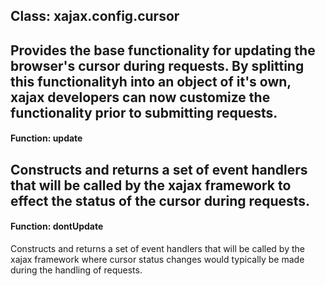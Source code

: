 ## Class: xajax.config.cursor

Provides the base functionality for updating the browser's cursor
during requests.  By splitting this functionalityh into an object
of it's own, xajax developers can now customize the functionality
prior to submitting requests.
------------------------------
#### Function: update

Constructs and returns a set of event handlers that will be
called by the xajax framework to effect the status of the
cursor during requests.
------------------------------
#### Function: dontUpdate

Constructs and returns a set of event handlers that will
be called by the xajax framework where cursor status changes
would typically be made during the handling of requests.
